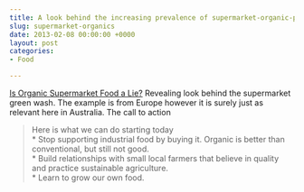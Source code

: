 ```yaml
---
title: A look behind the increasing prevalence of supermarket-organic-products
slug: supermarket-organics
date: 2013-02-08 00:00:00 +0000
layout: post
categories: 
- Food

---
```

[Is Organic Supermarket Food a Lie?][permaculturenews]
Revealing look behind the supermarket green wash. The example is from Europe however it is surely just as relevant here in Australia.
The call to action
> Here is what we can do starting today   
	* Stop supporting industrial food by buying it. Organic is better than conventional, but still not good.   
	* Build relationships with small local farmers that believe in quality and practice sustainable agriculture.   
	* Learn to grow our own food.

[permaculturenews]: http://permaculturenews.org/2013/02/08/is-organic-supermarket-food-a-lie/
